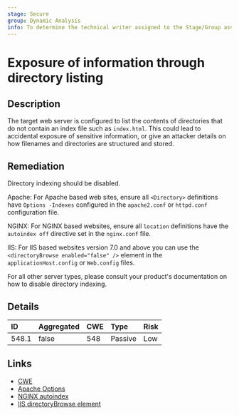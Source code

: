 ```yaml
---
stage: Secure
group: Dynamic Analysis
info: To determine the technical writer assigned to the Stage/Group associated with this page, see https://about.gitlab.com/handbook/engineering/ux/technical-writing/#assignments
---
```


# Exposure of information through directory listing

## Description

The target web server is configured to list the contents of directories that do not contain an index file 
such as `index.html`. This could lead to accidental exposure of sensitive information, or give an attacker 
details on how filenames and directories are structured and stored.

## Remediation

Directory indexing should be disabled.

Apache:
For Apache based web sites, ensure all `<Directory>` definitions have `Options -Indexes` configured in the 
`apache2.conf` or `httpd.conf` configuration file.

NGINX:
For NGINX based websites, ensure all `location` definitions have the `autoindex off` directive set in the 
`nginx.conf` file.

IIS:
For IIS based websites version 7.0 and above you can use the `<directoryBrowse enabled="false" />` element
in the `applicationHost.config` or `Web.config` files.

For all other server types, please consult your product's documentation on how to disable directory
indexing.

## Details

| ID | Aggregated | CWE | Type | Risk |
|:---|:--------|:--------|:--------|:--------|
| 548.1 | false | 548 | Passive | Low |

## Links

- [CWE](https://cwe.mitre.org/data/definitions/598.html)
- [Apache Options](https://httpd.apache.org/docs/2.4/mod/core.html#options)
- [NGINX autoindex](https://nginx.org/en/docs/http/ngx_http_autoindex_module.html)
- [IIS directoryBrowse element](https://docs.microsoft.com/en-us/iis/configuration/system.webserver/directorybrowse)
